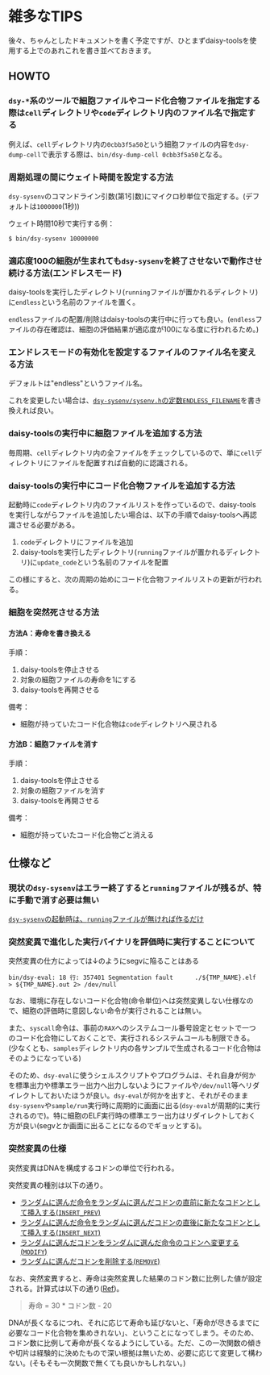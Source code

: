# 雑多なTIPS

後々、ちゃんとしたドキュメントを書く予定ですが、ひとまずdaisy-toolsを使用する上でのあれこれを書き並べておきます。

## HOWTO

### `dsy-*`系のツールで細胞ファイルやコード化合物ファイルを指定する際は`cell`ディレクトリや`code`ディレクトリ内のファイル名で指定する

例えば、`cell`ディレクトリ内の`0cbb3f5a50`という細胞ファイルの内容を`dsy-dump-cell`で表示する際は、`bin/dsy-dump-cell 0cbb3f5a50`となる。

### 周期処理の間にウェイト時間を設定する方法

`dsy-sysenv`のコマンドライン引数(第1引数)にマイクロ秒単位で指定する。(デフォルトは`1000000`(1秒))

ウェイト時間10秒で実行する例：

```bash
$ bin/dsy-sysenv 10000000
```

### 適応度100の細胞が生まれても`dsy-sysenv`を終了させないで動作させ続ける方法(エンドレスモード)

daisy-toolsを実行したディレクトリ(`running`ファイルが置かれるディレクトリ)に`endless`という名前のファイルを置く。

`endless`ファイルの配置/削除はdaisy-toolsの実行中に行っても良い。(`endless`ファイルの存在確認は、細胞の評価結果が適応度が100になる度に行われるため。)

### エンドレスモードの有効化を設定するファイルのファイル名を変える方法

デフォルトは"endless"というファイル名。

これを変更したい場合は、[`dsy-sysenv/sysenv.h`の定数`ENDLESS_FILENAME`](https://github.com/cupnes/daisy-tools/blob/c576a5e95a24af27cafe396cfb0dca04771473e4/sysenv.h#L15)を書き換えれば良い。

### daisy-toolsの実行中に細胞ファイルを追加する方法

毎周期、`cell`ディレクトリ内の全ファイルをチェックしているので、単に`cell`ディレクトリにファイルを配置すれば自動的に認識される。

### daisy-toolsの実行中にコード化合物ファイルを追加する方法

起動時に`code`ディレクトリ内のファイルリストを作っているので、daisy-toolsを実行しながらファイルを追加したい場合は、以下の手順でdaisy-toolsへ再認識させる必要がある。

1. `code`ディレクトリにファイルを追加
2. daisy-toolsを実行したディレクトリ(`running`ファイルが置かれるディレクトリ)に`update_code`という名前のファイルを配置

この様にすると、次の周期の始めにコード化合物ファイルリストの更新が行われる。

### 細胞を突然死させる方法

#### 方法A：寿命を書き換える

手順：

1. daisy-toolsを停止させる
2. 対象の細胞ファイルの寿命を1にする
3. daisy-toolsを再開させる

備考：

- 細胞が持っていたコード化合物は`code`ディレクトリへ戻される

#### 方法B：細胞ファイルを消す

手順：

1. daisy-toolsを停止させる
2. 対象の細胞ファイルを消す
3. daisy-toolsを再開させる

備考：

- 細胞が持っていたコード化合物ごと消える

## 仕様など

### 現状の`dsy-sysenv`はエラー終了すると`running`ファイルが残るが、特に手動で消す必要は無い

[`dsy-sysenv`の起動時は、`running`ファイルが無ければ作るだけ](https://github.com/cupnes/daisy-tools/blob/c576a5e95a24af27cafe396cfb0dca04771473e4/sysenv.c#L137)

### 突然変異で進化した実行バイナリを評価時に実行することについて

突然変異の仕方によっては↓のようにsegvに陥ることはある

```
bin/dsy-eval: 18 行: 357401 Segmentation fault      ./${TMP_NAME}.elf > ${TMP_NAME}.out 2> /dev/null
```

なお、環境に存在しないコード化合物(命令単位)へは突然変異しない仕様なので、細胞の評価時に意図しない命令が実行されることは無い。

また、`syscall`命令は、事前の`RAX`へのシステムコール番号設定とセットで一つのコード化合物にしておくことで、実行されるシステムコールも制限できる。(少なくとも、`samples`ディレクトリ内の各サンプルで生成されるコード化合物はそのようになっている)

そのため、`dsy-eval`に使うシェルスクリプトやプログラムは、それ自身が何かを標準出力や標準エラー出力へ出力しないようにファイルや`/dev/null`等へリダイレクトしておいたほうが良い。`dsy-eval`が何かを出すと、それがそのまま`dsy-sysenv`や`sample/run`実行時に周期的に画面に出る(`dsy-eval`が周期的に実行されるので)。特に細胞のELF実行時の標準エラー出力はリダイレクトしておく方が良い(segvとか画面に出ることになるのでギョッとする)。

### 突然変異の仕様

突然変異はDNAを構成するコドンの単位で行われる。

突然変異の種別は以下の通り。

- [ランダムに選んだ命令をランダムに選んだコドンの直前に新たなコドンとして挿入する(`INSERT_PREV`)](https://github.com/cupnes/daisy-tools/blob/3ac67d0dc6faaa07269818e3fb6b3d4f53c59a17/cell.c#L490-L491)
- [ランダムに選んだ命令をランダムに選んだコドンの直後に新たなコドンとして挿入する(`INSERT_NEXT`)](https://github.com/cupnes/daisy-tools/blob/3ac67d0dc6faaa07269818e3fb6b3d4f53c59a17/cell.c#L494-L495)
- [ランダムに選んだコドンをランダムに選んだ命令のコドンへ変更する(`MODIFY`)](https://github.com/cupnes/daisy-tools/blob/3ac67d0dc6faaa07269818e3fb6b3d4f53c59a17/cell.c#L498-L499)
- [ランダムに選んだコドンを削除する(`REMOVE`)](https://github.com/cupnes/daisy-tools/blob/3ac67d0dc6faaa07269818e3fb6b3d4f53c59a17/cell.c#L502-L503)

なお、突然変異すると、寿命は突然変異した結果のコドン数に比例した値が設定される。計算式は以下の通り([Ref](https://github.com/cupnes/daisy-tools/blob/205bca87e693d22f2f2e8f245f8a0fbbff479766/cell.c#L514-L516))。

> 寿命 = 30 * コドン数 - 20

DNAが長くなるにつれ、それに応じて寿命も延びないと、「寿命が尽きるまでに必要なコード化合物を集めきれない」、ということになってしまう。そのため、コドン数に比例して寿命が長くなるようにしている。ただ、この一次関数の傾きや切片は経験的に決めたもので深い根拠は無いため、必要に応じて変更して構わない。(そもそも一次関数で無くても良いかもしれない。)
